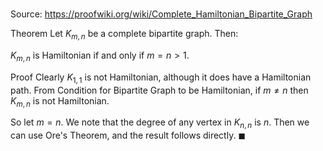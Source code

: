 # 

Source: https://proofwiki.org/wiki/Complete_Hamiltonian_Bipartite_Graph

Theorem
Let $K_{m, n}$ be a complete bipartite graph.
Then:

$K_{m, n}$ is Hamiltonian if and only if $m = n > 1$.


Proof
Clearly $K_{1, 1}$ is not Hamiltonian, although it does have a Hamiltonian path.
From Condition for Bipartite Graph to be Hamiltonian, if $m \ne n$ then $K_{m, n}$ is not Hamiltonian.

So let $m = n$.
We note that the degree of any vertex in $K_{n, n}$ is $n$.
Then we can use Ore's Theorem, and the result follows directly.
$\blacksquare$





